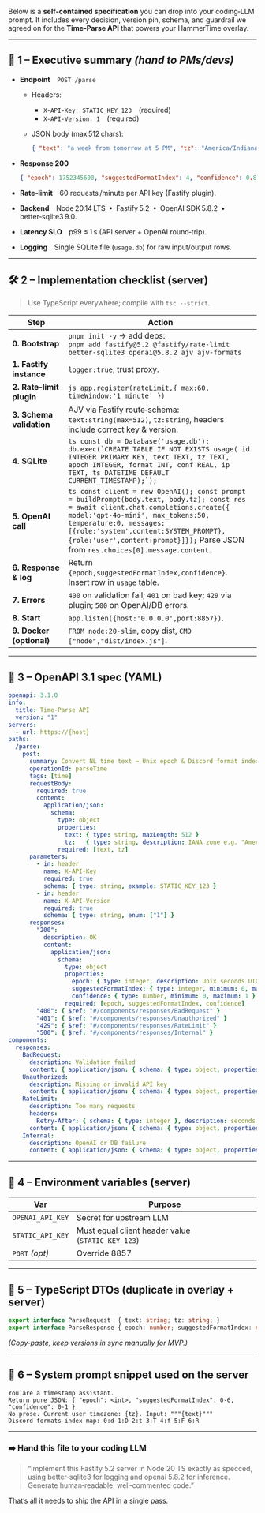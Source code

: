 Below is a **self‑contained specification** you can drop into your coding‑LLM prompt.
It includes every decision, version pin, schema, and guardrail we agreed on for the **Time‑Parse API** that powers your HammerTime overlay.

---

## 📄 1 – Executive summary *(hand to PMs/devs)*

* **Endpoint** `POST /parse`

  * Headers:

    * `X-API-Key: STATIC_KEY_123` (required)
    * `X-API-Version: 1` (required)
  * JSON body (max 512 chars):

    ```json
    { "text": "a week from tomorrow at 5 PM", "tz": "America/Indianapolis" }
    ```
* **Response 200**

  ```json
  { "epoch": 1752345600, "suggestedFormatIndex": 4, "confidence": 0.82 }
  ```
* **Rate‑limit** 60 requests /minute per API key (Fastify plugin).
* **Backend** Node 20.14 LTS • Fastify 5.2 • OpenAI SDK 5.8.2 • better‑sqlite3 9.0.
* **Latency SLO** p99 ≤ 1 s (API server + OpenAI round‑trip).
* **Logging** Single SQLite file (`usage.db`) for raw input/output rows.

---

## 🛠️ 2 – Implementation checklist (server)

> Use TypeScript everywhere; compile with `tsc --strict`.

| Step                     | Action                                                                                                                                                                                                                                                                                                                     |
| ------------------------ | -------------------------------------------------------------------------------------------------------------------------------------------------------------------------------------------------------------------------------------------------------------------------------------------------------------------------- |
| **0. Bootstrap**         | `pnpm init -y` → add deps:<br>`pnpm add fastify@5.2 @fastify/rate-limit better-sqlite3 openai@5.8.2 ajv ajv-formats`                                                                                                                                                                                                       |
| **1. Fastify instance**  | `logger:true`, trust proxy.                                                                                                                                                                                                                                                                                                |
| **2. Rate‑limit plugin** | `js app.register(rateLimit,{ max:60, timeWindow:'1 minute' })`                                                                                                                                                                                                                                                             |
| **3. Schema validation** | AJV via Fastify route‐schema:<br>`text:string(max=512)`, `tz:string`, headers include correct key & version.                                                                                                                                                                                                               |
| **4. SQLite**            | ``ts const db = Database('usage.db'); db.exec(`CREATE TABLE IF NOT EXISTS usage( id INTEGER PRIMARY KEY, text TEXT, tz TEXT, epoch INTEGER, format INT, conf REAL, ip TEXT, ts DATETIME DEFAULT CURRENT_TIMESTAMP);`);``                                                                                                   |
| **5. OpenAI call**       | `ts const client = new OpenAI(); const prompt = buildPrompt(body.text, body.tz); const res = await client.chat.completions.create({ model:'gpt-4o-mini', max_tokens:50, temperature:0, messages:[{role:'system',content:SYSTEM_PROMPT},{role:'user',content:prompt}]});` Parse JSON from `res.choices[0].message.content`. |
| **6. Response & log**    | Return `{epoch,suggestedFormatIndex,confidence}`.<br>Insert row in `usage` table.                                                                                                                                                                                                                                          |
| **7. Errors**            | `400` on validation fail; `401` on bad key; `429` via plugin; `500` on OpenAI/DB errors.                                                                                                                                                                                                                                   |
| **8. Start**             | `app.listen({host:'0.0.0.0',port:8857})`.                                                                                                                                                                                                                                                                                  |
| **9. Docker (optional)** | `FROM node:20-slim`, copy dist, `CMD ["node","dist/index.js"]`.                                                                                                                                                                                                                                                            |

---

## 📐 3 – OpenAPI 3.1 spec (YAML)

```yaml
openapi: 3.1.0
info:
  title: Time-Parse API
  version: "1"
servers:
  - url: https://{host}
paths:
  /parse:
    post:
      summary: Convert NL time text → Unix epoch & Discord format index
      operationId: parseTime
      tags: [time]
      requestBody:
        required: true
        content:
          application/json:
            schema:
              type: object
              properties:
                text: { type: string, maxLength: 512 }
                tz:   { type: string, description: IANA zone e.g. "America/Los_Angeles" }
              required: [text, tz]
      parameters:
        - in: header
          name: X-API-Key
          required: true
          schema: { type: string, example: STATIC_KEY_123 }
        - in: header
          name: X-API-Version
          required: true
          schema: { type: string, enum: ["1"] }
      responses:
        "200":
          description: OK
          content:
            application/json:
              schema:
                type: object
                properties:
                  epoch: { type: integer, description: Unix seconds UTC }
                  suggestedFormatIndex: { type: integer, minimum: 0, maximum: 6 }
                  confidence: { type: number, minimum: 0, maximum: 1 }
                required: [epoch, suggestedFormatIndex, confidence]
        "400": { $ref: "#/components/responses/BadRequest" }
        "401": { $ref: "#/components/responses/Unauthorized" }
        "429": { $ref: "#/components/responses/RateLimit" }
        "500": { $ref: "#/components/responses/Internal" }
components:
  responses:
    BadRequest:
      description: Validation failed
      content: { application/json: { schema: { type: object, properties: { error:{type:string,example:"bad_request"} } } } }
    Unauthorized:
      description: Missing or invalid API key
      content: { application/json: { schema: { type: object, properties: { error:{type:string,example:"unauthorized"} } } } }
    RateLimit:
      description: Too many requests
      headers:
        Retry-After: { schema: { type: integer }, description: seconds until reset }
      content: { application/json: { schema: { type: object, properties: { error:{type:string,example:"rate_limited"} } } } }
    Internal:
      description: OpenAI or DB failure
      content: { application/json: { schema: { type: object, properties: { error:{type:string,example:"server_error"} } } } }
```

---

## 🔑 4 – Environment variables (server)

| Var              | Purpose                                           |
| ---------------- | ------------------------------------------------- |
| `OPENAI_API_KEY` | Secret for upstream LLM                           |
| `STATIC_API_KEY` | Must equal client header value (`STATIC_KEY_123`) |
| `PORT` *(opt)*   | Override 8857                             |

---

## 🧩 5 – TypeScript DTOs (duplicate in overlay + server)

```ts
export interface ParseRequest  { text: string; tz: string; }
export interface ParseResponse { epoch: number; suggestedFormatIndex: number; confidence: number; }
```

*(Copy‑paste, keep versions in sync manually for MVP.)*

---

## 📝 6 – System prompt snippet used on the server

```
You are a timestamp assistant. 
Return pure JSON: { "epoch": <int>, "suggestedFormatIndex": 0-6, "confidence": 0-1 } 
No prose. Current user timezone: {tz}. Input: """{text}"""
Discord formats index map: 0:d 1:D 2:t 3:T 4:f 5:F 6:R
```

---

### ➡️ Hand this file to your coding LLM

> “Implement this Fastify 5.2 server in Node 20 TS exactly as specced, using better‑sqlite3 for logging and openai 5.8.2 for inference. Generate human‑readable, well‑commented code.”

That’s all it needs to ship the API in a single pass.
